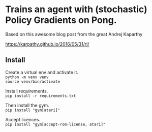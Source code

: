 # Trains an agent with (stochastic) Policy Gradients on Pong.
Based on this awesome blog post from the great Andrej Kaparthy

https://karpathy.github.io/2016/05/31/rl/

## Install
Create a virtual env and activate it.  
```python -m venv venv```  
```source venv/bin/activate```

Install requirements.  
```pip install -r requirements.txt```

Then install the gym.  
```pip install "gym[atari]"```

Accept licences.  
```pip install "gym[accept-rom-license, atari]"```
